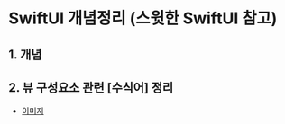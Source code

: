 # SwiftUI 개념정리 (스윗한 SwiftUI 참고)

## 1. 개념

## 2. 뷰 구성요소 관련 [수식어] 정리
* [이미지](https://github.com/kgwoo/sweet_swiftUI/tree/main/sweet_swiftUI/components_of_ths_view/image)


